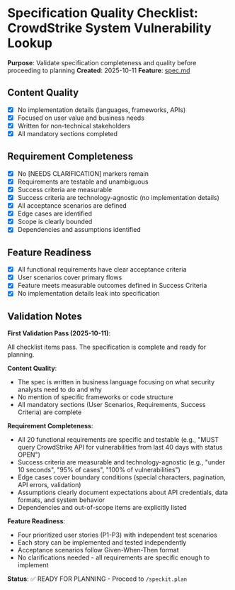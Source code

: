 # Specification Quality Checklist: CrowdStrike System Vulnerability Lookup

**Purpose**: Validate specification completeness and quality before proceeding to planning
**Created**: 2025-10-11
**Feature**: [spec.md](../spec.md)

## Content Quality

- [x] No implementation details (languages, frameworks, APIs)
- [x] Focused on user value and business needs
- [x] Written for non-technical stakeholders
- [x] All mandatory sections completed

## Requirement Completeness

- [x] No [NEEDS CLARIFICATION] markers remain
- [x] Requirements are testable and unambiguous
- [x] Success criteria are measurable
- [x] Success criteria are technology-agnostic (no implementation details)
- [x] All acceptance scenarios are defined
- [x] Edge cases are identified
- [x] Scope is clearly bounded
- [x] Dependencies and assumptions identified

## Feature Readiness

- [x] All functional requirements have clear acceptance criteria
- [x] User scenarios cover primary flows
- [x] Feature meets measurable outcomes defined in Success Criteria
- [x] No implementation details leak into specification

## Validation Notes

**First Validation Pass (2025-10-11)**:

All checklist items pass. The specification is complete and ready for planning.

**Content Quality**:
- The spec is written in business language focusing on what security analysts need to do and why
- No mention of specific frameworks or code structure
- All mandatory sections (User Scenarios, Requirements, Success Criteria) are complete

**Requirement Completeness**:
- All 20 functional requirements are specific and testable (e.g., "MUST query CrowdStrike API for vulnerabilities from last 40 days with status OPEN")
- Success criteria are measurable and technology-agnostic (e.g., "under 10 seconds", "95% of cases", "100% of vulnerabilities")
- Edge cases cover boundary conditions (special characters, pagination, API errors, validation)
- Assumptions clearly document expectations about API credentials, data formats, and system behavior
- Dependencies and out-of-scope items are explicitly listed

**Feature Readiness**:
- Four prioritized user stories (P1-P3) with independent test scenarios
- Each story can be implemented and tested independently
- Acceptance scenarios follow Given-When-Then format
- No clarifications needed - all requirements are specific enough to implement

**Status**: ✅ READY FOR PLANNING - Proceed to `/speckit.plan`
